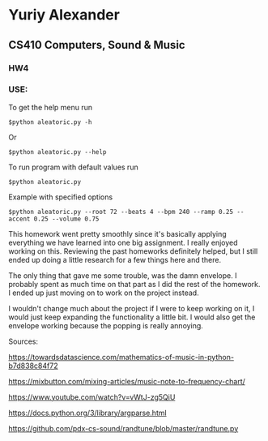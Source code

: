 <h1>Yuriy Alexander</h1>
<h2>CS410 Computers, Sound & Music</h2>
<h3>HW4</h3>
<h3>USE:</h3>

<p>To get the help menu run</p>

    $python aleatoric.py -h

<p>Or</p>

    $python aleatoric.py --help

<p>To run program with default values run</p>

    $python aleatoric.py

<p>Example with specified options</p>

    $python aleatoric.py --root 72 --beats 4 --bpm 240 --ramp 0.25 --accent 0.25 --volume 0.75


<p>This homework went pretty smoothly since it's basically applying everything
we have learned into one big assignment. I really enjoyed working on this.
Reviewing the past homeworks definitely helped, but I still ended up doing a
little research for a few things here and there.</p>

<p>The only thing that gave me some trouble, was the damn envelope. I probably
spent as much time on that part as I did the rest of the homework. I ended up just
moving on to work on the project instead. </p>

<p>I wouldn't change much about the project if I were to keep working on it, I 
would just keep expanding the functionality a little bit. I would also get the
envelope working because the popping is really annoying.</p>

<p>
Sources:

https://towardsdatascience.com/mathematics-of-music-in-python-b7d838c84f72

https://mixbutton.com/mixing-articles/music-note-to-frequency-chart/

https://www.youtube.com/watch?v=vWtJ-zg5QiU

https://docs.python.org/3/library/argparse.html

https://github.com/pdx-cs-sound/randtune/blob/master/randtune.py
</p>